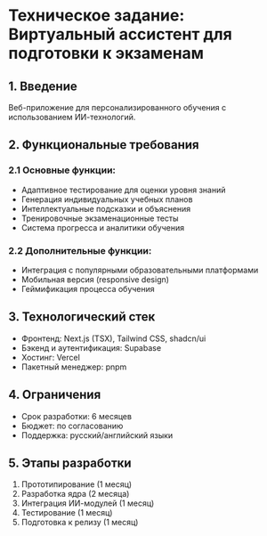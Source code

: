 # Техническое задание: Виртуальный ассистент для подготовки к экзаменам

## 1. Введение
Веб-приложение для персонализированного обучения с использованием ИИ-технологий.

## 2. Функциональные требования
### 2.1 Основные функции:
- Адаптивное тестирование для оценки уровня знаний
- Генерация индивидуальных учебных планов
- Интеллектуальные подсказки и объяснения
- Тренировочные экзаменационные тесты
- Система прогресса и аналитики обучения

### 2.2 Дополнительные функции:
- Интеграция с популярными образовательными платформами
- Мобильная версия (responsive design)
- Геймификация процесса обучения

## 3. Технологический стек
- Фронтенд: Next.js (TSX), Tailwind CSS, shadcn/ui
- Бэкенд и аутентификация: Supabase
- Хостинг: Vercel  
- Пакетный менеджер: pnpm

## 4. Ограничения
- Срок разработки: 6 месяцев
- Бюджет: по согласованию
- Поддержка: русский/английский языки

## 5. Этапы разработки
1. Прототипирование (1 месяц)
2. Разработка ядра (2 месяца)
3. Интеграция ИИ-модулей (1 месяц)
4. Тестирование (1 месяц)
5. Подготовка к релизу (1 месяц)